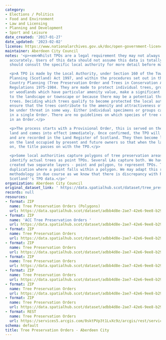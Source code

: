 ```yaml
---
category:
- Elections / Politics
- Food and Environment
- Law and Licensing
- Planning and Development
- Sport and Leisure
date_created: '2017-01-27'
date_updated: '2023-02-02'
license: https://www.nationalarchives.gov.uk/doc/open-government-licence/version/3/
maintainer: Aberdeen City Council
notes: '<p><em>Whilst TPOs are a legal requirement they may not always be digitised
  accurately. Users of this data should not assume this data is totally accurate and
  should consult the specific local authority for more detail before making any decisions</em></p>

  <p>A TPO is made by the Local Authority, under Section 160 of the Town and Country
  Planning (Scotland) Act 1997, and within the procedures set out in the Town and
  Country Planning (Tree Preservation Order and Trees in Conservation Areas) (Scotland)
  Regulations 1975-1984. They are made to protect individual trees, groups of trees
  or woodlands which have particular amenity value, make a significant contribution
  to the landscape or townscape or because there may be a potential threat to the
  trees. Deciding which trees qualify to become protected the local authority must
  ensure that the trees contribute to the amenity and attractiveness of an area and
  be under threat in some way. Either individual specimens or groups can be protected
  in a single Order. There are no guidelines on which species of tree can be included
  in an Order.</p>

  <p>The process starts with a Provisional Order, this is served on the owner of the
  land and comes into effect immediately. Once confirmed, the TPO will remain indefinitely
  and are recorded in the Land Register of Scotland. They then become legal burdens
  on the land occupied by present and future owners so that when the land is sold
  on, the title passes on with the TPO.</p>

  <p>Some local authorities capture polygons of tree preservation areas. Others will
  identify actual trees as point TPOs. Several LAs capture both. We have initially
  created two separate layers - point and polygon, to represent TPOs. This may show
  duplication where a point falls within a polygon. We may adapt this rationale and
  methodology in due course as we know that there is discrepancy with Registers of
  Scotland''s TPO data.</p>'
organization: Aberdeen City Council
original_dataset_link: ' https://data.spatialhub.scot/dataset/tree_preservation_orders-ac'
records: null
resources:
- format: ZIP
  name: Tree Preservation Orders (Polygons)
  url: https://data.spatialhub.scot/dataset/adbb4d8e-2ae7-42e6-9ee8-b292fb1ea0d2/resource/d7af135f-834d-498a-805e-98a09c8f1f71/download/acctpopoly.zip
- format: ZIP
  name: 'ACC Tree Preservation Orders '
  url: https://data.spatialhub.scot/dataset/adbb4d8e-2ae7-42e6-9ee8-b292fb1ea0d2/resource/826429e0-b83c-4138-b23d-37c8be8637c9/download/acctpo1217.zip
- format: ZIP
  name: Tree Preservation Orders
  url: https://data.spatialhub.scot/dataset/adbb4d8e-2ae7-42e6-9ee8-b292fb1ea0d2/resource/dbcea4fe-0b0c-4b00-9174-1322ec059859/download/tree_preservation_orders.zip
- format: ZIP
  name: Tree Preservation Orders
  url: https://data.spatialhub.scot/dataset/adbb4d8e-2ae7-42e6-9ee8-b292fb1ea0d2/resource/1cd69bec-2f69-4bcd-afdd-c04e5994ca4e/download/tpos.zip
- format: ZIP
  name: Tree Preservation Orders
  url: https://data.spatialhub.scot/dataset/adbb4d8e-2ae7-42e6-9ee8-b292fb1ea0d2/resource/fbc42f98-f2ff-49ed-abdc-ac8da9dfd763/download/tree_preservation_orders.zip
- format: ZIP
  name: Tree Preservation Orders
  url: https://data.spatialhub.scot/dataset/adbb4d8e-2ae7-42e6-9ee8-b292fb1ea0d2/resource/787f5c2e-b880-485d-9054-d97e9eb56d32/download/tpos.zip
- format: ZIP
  name: Tree Preservation Orders
  url: https://data.spatialhub.scot/dataset/adbb4d8e-2ae7-42e6-9ee8-b292fb1ea0d2/resource/04d5204b-db9c-4ccd-a540-63936b844250/download/tpos.zip
- format: ZIP
  name: Tree Preservation Orders
  url: https://data.spatialhub.scot/dataset/adbb4d8e-2ae7-42e6-9ee8-b292fb1ea0d2/resource/8e24ad15-3118-47a6-b2d7-ddf92ea56511/download/tpo.zip
- format: REST
  name: Tree Preservation Orders
  url: https://services5.arcgis.com/0sktPVp3t1LvXc9z/arcgis/rest/services/Tree_Preservation_Orders/FeatureServer/18/query?outFields=*&where=1%3D1
schema: default
title: Tree Preservation Orders - Aberdeen City
---
```

